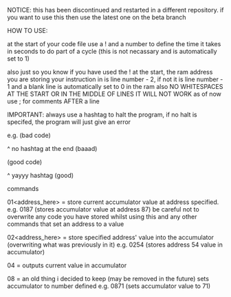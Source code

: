 NOTICE: this has been discontinued and restarted in a different repository. if you want to use this then use the latest one on the beta branch















HOW TO USE:

at the start of your code file use a ! and a number to define the time it takes in seconds to do part of a cycle (this is not necassary and is automatically set to 1)

also just so you know if you have used the ! at the start, the ram address you are storing your instruction in is line number - 2, if not it is line number - 1
and a blank line is automatically set to 0 in the ram
also NO WHITESPACES AT THE START OR IN THE MIDDLE OF LINES IT WILL NOT WORK as of now
use ; for comments AFTER a line

IMPORTANT: always use a hashtag to halt the program, if no halt is specifed, the program will just give an error

e.g. (bad code)



^ no hashtag at the end (baaad)

(good code)



^ yayyy hashtag (good)

commands

01<address_here> = store current accumulator value at address specified. e.g. 0187 (stores accumulator value at address 87)
be careful not to overwrite any code you have stored whilst using this and any other commands that set an address to a value

02<address_here> = store specified address' value into the accumulator (overwriting what was previously in it) e.g. 0254 (stores address 54 value in accumulator)



04 = outputs current value in accumulator



08<number> = an old thing i decided to keep (may be removed in the future) sets accumulator to number defined
e.g. 0871 (sets accumulator value to 71)


